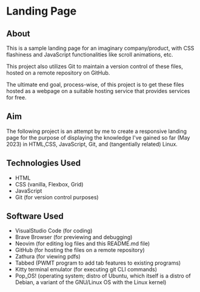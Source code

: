 # Landing Page

## About 

This is a sample landing page for an imaginary company/product, with CSS flashiness and JavaScript functionalities like scroll animations, etc.

This project also utilizes Git to maintain a version control of these files, hosted on a remote repository on GitHub.

The ultimate end goal, process-wise, of this project is to get these files hosted as a webpage on a suitable hosting service that provides services for free. 

## Aim

The following project is an attempt by me to create a responsive landing page for the purpose of displaying the knowledge I've gained so far (May 2023) in HTML,CSS, JavaScript, Git, and (tangentially related) Linux.  


## Technologies Used
- HTML 
- CSS (vanilla, Flexbox, Grid)
- JavaScript
- Git (for version control purposes)

## Software Used
- VisualStudio Code (for coding)
- Brave Browser (for previewing and debugging)
- Neovim (for editing log files and this README.md file)
- GitHub (for hosting the files on a remote repository)
- Zathura (for viewing pdfs)
- Tabbed (PWMT program to add tab features to existing programs)
- Kitty terminal emulator (for executing git CLI commands)
- Pop_OS! (operating system; distro of Ubuntu, which itself is a distro of Debian, a variant of the GNU/Linux OS with the Linux kernel)



